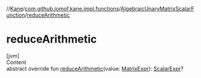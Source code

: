 //[Kane](../../index.md)/[com.github.jomof.kane.impl.functions](../index.md)/[AlgebraicUnaryMatrixScalarFunction](index.md)/[reduceArithmetic](reduce-arithmetic.md)



# reduceArithmetic  
[jvm]  
Content  
abstract override fun [reduceArithmetic](reduce-arithmetic.md)(value: [MatrixExpr](../../com.github.jomof.kane/-matrix-expr/index.md)): [ScalarExpr](../../com.github.jomof.kane/-scalar-expr/index.md)?  



